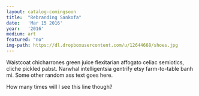 ```yaml
---
layout: catalog-comingsoon
title:  "Rebranding Sankofa"
date:   'Mar 15 2016'
year:	'2016'
medium: art
featured: "no"
img-path: https://dl.dropboxusercontent.com/u/12644668/shoes.jpg
---
```


Waistcoat chicharrones green juice flexitarian affogato celiac semiotics, cliche pickled pabst. Narwhal intelligentsia gentrify etsy farm-to-table banh mi.
Some other random ass text goes here.

How many times will I see this line though?